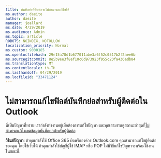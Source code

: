 ```yaml
---
title: บันทึกย่อที่ติดต่อจะไม่สามารถแก้ไขได้
ms.author: daeite
author: daeite
manager: joallard
ms.date: 4/29/2019
ms.audience: Admin
ms.topic: article
ROBOTS: NOINDEX, NOFOLLOW
localization_priority: Normal
ms.custom: 9000185
ms.openlocfilehash: 29e15a78d1b677011abe3a6f52c0517b2f2aee6b
ms.sourcegitcommit: 8e5b9ee3f8ef10c6d973923f955c23fa436adb84
ms.translationtype: MT
ms.contentlocale: th-TH
ms.lasthandoff: 04/29/2019
ms.locfileid: "33471124"
---
```

# <a name="cant-edit-the-notes-field-for-a-contact-in-outlook"></a>ไม่สามารถแก้ไขฟิลด์บันทึกย่อสำหรับผู้ติดต่อใน Outlook

นี่เป็นปัญหาที่ทราบ เรากำลังทำงานอยู่เมื่อต้องการแก้ไขปัญหา และคุณสามารถดูสถานะล่าสุดที่[ไม่สามารถแก้ไขเขตข้อมูลบันทึกย่อสำหรับผู้ติดต่อ](https://support.office.com/article/fb8394ce-04ce-48b5-bae4-be46f77f10fe)

**วิธีแก้ปัญหา**: ถ้าคุณกำลังใช้ Office 365 ผิดหรือองค์กร Outlook.com คุณสามารถแก้ไขผู้ติดต่อของคุณ โดยใช้เว็บได้ ถ้าคุณกำลังใช้บัญชีผู้ใช้ IMAP หรือ POP ไม่มีวิธีแก้ไขปัญหาจะพร้อมใช้งานในขณะนี้